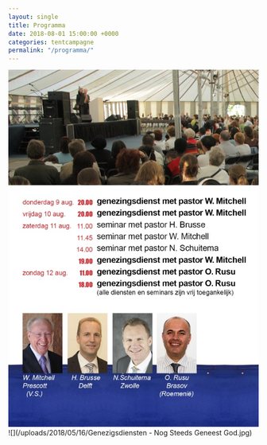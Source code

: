 ```yaml
---
layout: single
title: Programma
date: 2018-08-01 15:00:00 +0000
categories: tentcampagne
permalink: "/programma/"
---
```

![](/uploads/2018/05/16/programma-tentcampagne-de-deur-delft.jpg)
![](/uploads/2018/05/16/Genezigsdiensten - Nog Steeds Geneest God.jpg)
